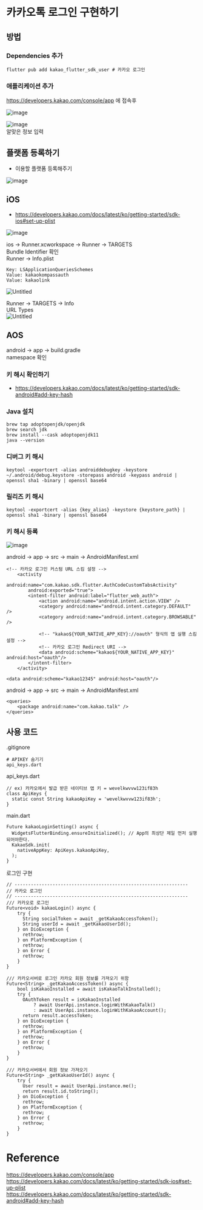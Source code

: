 # 카카오톡 로그인 구현하기

## 방법

### Dependencies 추가
~~~
flutter pub add kakao_flutter_sdk_user # 카카오 로그인
~~~

### 애플리케이션 추가
https://developers.kakao.com/console/app 에 접속후  

![image](https://github.com/choijaegwon/choijaegwon.github.io/assets/68246962/95583bc3-0e0d-4cd3-b0e3-24f8d4f7c8d7)   

![image](https://github.com/choijaegwon/choijaegwon.github.io/assets/68246962/db63c888-ba62-441a-8c0c-bd5b822e2a10)  
알맞은 정보 입력  

## 플랫폼 등록하기
- 이용할 플랫폼 등록해주기  

![image](https://github.com/choijaegwon/choijaegwon.github.io/assets/68246962/d5af7c28-1d36-436e-bfb7-a5f99b8b6982)

## iOS

- https://developers.kakao.com/docs/latest/ko/getting-started/sdk-ios#set-up-plist   

![image](https://github.com/choijaegwon/choijaegwon.github.io/assets/68246962/4c10da0e-48d8-4837-a8a2-3088b23c555e)  

ios → Runner.xcworkspace → Runner → TARGETS  
Bundle Identifier 확인  
Runner → Info.plist  

~~~
Key: LSApplicationQueriesSchemes
Value: kakaokompassauth
Value: kakaolink
~~~
![Untitled](https://github.com/choijaegwon/choijaegwon.github.io/assets/68246962/8ee7db92-280a-4a83-8c48-9ba90931ec79)  

Runner → TARGETS → Info  
URL Types  
![Untitled](https://github.com/choijaegwon/choijaegwon.github.io/assets/68246962/603c54fb-f886-4290-a295-b2141429798c)  

## AOS
android → app → build.gradle  
namespace 확인  

### 키 해시 확인하기
- https://developers.kakao.com/docs/latest/ko/getting-started/sdk-android#add-key-hash

### Java 설치
~~~
brew tap adoptopenjdk/openjdk
brew search jdk
brew install --cask adoptopenjdk11
java --version
~~~

### 디버그 키 해시
~~~
keytool -exportcert -alias androiddebugkey -keystore ~/.android/debug.keystore -storepass android -keypass android | openssl sha1 -binary | openssl base64
~~~

### 릴리즈 키 해시
~~~
keytool -exportcert -alias {key_alias} -keystore {keystore_path} | openssl sha1 -binary | openssl base64
~~~

### 키 해시 등록

![image](https://github.com/choijaegwon/choijaegwon.github.io/assets/68246962/1b4ade55-0f03-4bcb-a6df-8ad62c3d0a2c)

android → app → src → main → AndroidManifest.xml
~~~
<!-- 카카오 로그인 커스텀 URL 스킴 설정 -->
    <activity 
        android:name="com.kakao.sdk.flutter.AuthCodeCustomTabsActivity"
        android:exported="true">
        <intent-filter android:label="flutter_web_auth">
            <action android:name="android.intent.action.VIEW" />
            <category android:name="android.intent.category.DEFAULT" />
            <category android:name="android.intent.category.BROWSABLE" />

            <!-- "kakao${YOUR_NATIVE_APP_KEY}://oauth" 형식의 앱 실행 스킴 설정 -->
            <!-- 카카오 로그인 Redirect URI -->
            <data android:scheme="kakao${YOUR_NATIVE_APP_KEY}" android:host="oauth"/>
        </intent-filter>
    </activity>
~~~

~~~
<data android:scheme="kakao12345" android:host="oauth"/>
~~~

android → app → src → main → AndroidManifest.xml  
~~~
<queries>
    <package android:name="com.kakao.talk" />
</queries>
~~~

## 사용 코드
.gitignore  
~~~
# APIKEY 숨기기
api_keys.dart
~~~

api_keys.dart
~~~
// ex) 카카오에서 발급 받은 네이티브 앱 키 = wevelkwvvw123if83h
class ApiKeys {
  static const String kakaoApiKey = 'wevelkwvvw123if83h';
}
~~~

main.dart
~~~
Future kakaoLoginSetting() async {
  WidgetsFlutterBinding.ensureInitialized(); // App의 최상단 제일 먼저 실행되어야한다.
  KakaoSdk.init(
    nativeAppKey: ApiKeys.kakaoApiKey,
  );
}
~~~

로그인 구현
~~~
// ----------------------------------------------------------------
// 카카오 로그인
// ----------------------------------------------------------------
/// 카카오로 로그인
Future<void> kakaoLogin() async {
    try {
      String socialToken = await _getKakaoAccessToken();
      String userId = await _getKakaoUserId();
    } on DioException {
      rethrow;
    } on PlatformException {
      rethrow;
    } on Error {
      rethrow;
    }
}

/// 카카오서버로 로그인 카카오 회원 정보를 가져오기 위함
Future<String> _getKakaoAccessToken() async {
    bool isKakaoInstalled = await isKakaoTalkInstalled();
    try {
      OAuthToken result = isKakaoInstalled
          ? await UserApi.instance.loginWithKakaoTalk()
          : await UserApi.instance.loginWithKakaoAccount();
      return result.accessToken;
    } on DioException {
      rethrow;
    } on PlatformException {
      rethrow;
    } on Error {
      rethrow;
    }
}

/// 카카오서버에서 회원 정보 가져오기
Future<String> _getKakaoUserId() async {
    try {
      User result = await UserApi.instance.me();
      return result.id.toString();
    } on DioException {
      rethrow;
    } on PlatformException {
      rethrow;
    } on Error {
      rethrow;
    }
}
~~~

# Reference
https://developers.kakao.com/console/app    
https://developers.kakao.com/docs/latest/ko/getting-started/sdk-ios#set-up-plist   
https://developers.kakao.com/docs/latest/ko/getting-started/sdk-android#add-key-hash   
